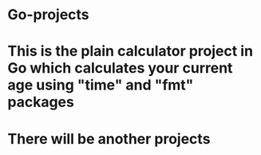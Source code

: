 # Go-projects
# This is the plain calculator project in Go which calculates your current age using "time" and "fmt" packages
# There will be another projects  